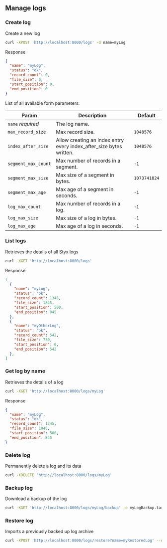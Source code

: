 Manage logs
-----------

### Create log

Create a new log

```bash
curl -XPOST 'http://localhost:8000/logs' -d name=myLog
```

Response

```json
{
  "name": "myLog",
  "status": "ok",
  "record_count": 0,
  "file_size": 0,
  "start_position": 0,
  "end_position": 0
}
```

List of all available form parameters:

| Param               | Description                                                         | Default      |
|---------------------|---------------------------------------------------------------------|--------------|
| `name`  _required_  | The log name.                                                       |              |
| `max_record_size`   | Max record size.                                                    | `1048576`    |
| `index_after_size`  | Allow creating an index entry every index_after_size bytes written. | `1048576`    |
| `segment_max_count` | Max number of records in a segment.                                 | `-1`         |
| `segment_max_size`  | Max size of a segment in bytes.                                     | `1073741824` |
| `segment_max_age`   | Max age of a segment in seconds.                                    | `-1`         |
| `log_max_count`     | Max number of records in a log.                                     | `-1`         |
| `log_max_size`      | Max size of a log in bytes.                                         | `-1`         |
| `log_max_age`       | Max age of a log in seconds.                                        | `-1`         |

### List logs

Retrieves the details of all Styx logs

```bash
curl -XGET 'http://localhost:8000/logs'
```

Response

```json
[
  {
    "name": "myLog",
    "status": "ok",
    "record_count": 1345,
    "file_size": 1845,
    "start_position": 500,
    "end_position": 845
  },
  {
    "name": "myOtherLog",
    "status": "ok",
    "record_count": 542,
    "file_size": 730,
    "start_position": 0,
    "end_position": 542
  },
]
```

### Get log by name

Retrieves the details of a log

```bash
curl -XGET 'http://localhost:8000/logs/myLog'
```

Response

```json
{
  "name": "myLog",
  "status": "ok",
  "record_count": 1345,
  "file_size": 1845,
  "start_position": 500,
  "end_position": 845
}
```

### Delete log

Permanently delete a log and its data

```bash
curl -XDELETE 'http://localhost:8000/logs/myLog'
```

### Backup log

Download a backup of the log

```bash
curl -XGET 'http://localhost:8000/logs/myLog/backup' -o myLogBackup.tar.gz
```

### Restore log

Imports a previously backed up log archive

```bash
curl -XPOST 'http://localhost:8000/logs/restore?name=myRestoredLog' --data-binary '@myLogBackup.tar.gz'  
```
